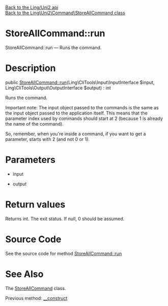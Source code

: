 [Back to the Ling/Uni2 api](https://github.com/lingtalfi/Uni2/blob/master/doc/api/Ling/Uni2.md)<br>
[Back to the Ling\Uni2\Command\StoreAllCommand class](https://github.com/lingtalfi/Uni2/blob/master/doc/api/Ling/Uni2/Command/StoreAllCommand.md)


StoreAllCommand::run
================



StoreAllCommand::run — Runs the command.




Description
================


public [StoreAllCommand::run](https://github.com/lingtalfi/Uni2/blob/master/doc/api/Ling/Uni2/Command/StoreAllCommand/run.md)(Ling\CliTools\Input\InputInterface $input, Ling\CliTools\Output\OutputInterface $output) : int




Runs the command.

Important note:
The input object passed to the commands is the same as the input object passed to the application itself.
This means that the parameter index used by commands should start at 2 (because 1 is already the name of the command).

So, remember, when you're inside a command, if you want to get a parameter, starts with 2 (and not 0 or 1).




Parameters
================


- input

    

- output

    


Return values
================

Returns int.
The exit status.
If null, 0 should be assumed.







Source Code
===========
See the source code for method [StoreAllCommand::run](https://github.com/lingtalfi/Uni2/blob/master/Command/StoreAllCommand.php#L45-L74)


See Also
================

The [StoreAllCommand](https://github.com/lingtalfi/Uni2/blob/master/doc/api/Ling/Uni2/Command/StoreAllCommand.md) class.

Previous method: [__construct](https://github.com/lingtalfi/Uni2/blob/master/doc/api/Ling/Uni2/Command/StoreAllCommand/__construct.md)<br>

